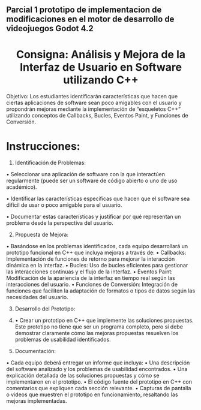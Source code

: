 ## Parcial 1 prototipo de implementacion de modificaciones en el motor de desarrollo de videojuegos Godot 4.2 

<h1 align="center">
Consigna: Análisis y Mejora de la Interfaz de Usuario en Software utilizando C++	
</h1>

Objetivo: Los estudiantes identificarán características que hacen que ciertas aplicaciones de software sean poco amigables con el usuario y propondrán mejoras mediante la implementación de “esqueletos C++” utilizando conceptos de Callbacks, Bucles, Eventos Paint, y Funciones de Conversión.

# Instrucciones:

1.	Identificación de Problemas:
   
•	Seleccionar una aplicación de software con la que interactúen regularmente (puede ser un software de código abierto o uno de uso académico).

•	Identificar las características específicas que hacen que el software sea difícil de usar o poco amigable para el usuario.

•	Documentar estas características y justificar por qué representan un problema desde la perspectiva del usuario.

2.	Propuesta de Mejora:

•	Basándose en los problemas identificados, cada equipo desarrollará un prototipo funcional en C++ que incluya mejoras a través de:
   • 	Callbacks: Implementación de funciones de retorno para mejorar la interacción dinámica en la interfaz.
   •	Bucles: Uso de bucles eficientes para gestionar las interacciones continuas y el flujo de la interfaz.
   •	Eventos Paint: Modificación de la apariencia de la interfaz en tiempo real según las interacciones del usuario.
   •	Funciones de Conversión: Integración de funciones que faciliten la adaptación de formatos o tipos de datos según las necesidades del usuario.
   
3.	Desarrollo del Prototipo:
4.	
   •	Crear un prototipo en C++ que implemente las soluciones propuestas. Este prototipo no tiene que ser un programa completo, pero sí debe demostrar claramente cómo las mejoras propuestas resuelven los problemas de usabilidad identificados.
  	
5.	Documentación:

   •	Cada equipo deberá entregar un informe que incluya:
      •	Una descripción del software analizado y los problemas de usabilidad encontrados.
      •	Una explicación detallada de las soluciones propuestas y cómo se implementaron en el prototipo.
      •	El código fuente del prototipo en C++ con comentarios que expliquen cada sección relevante.
      •	Capturas de pantalla o videos que muestren el prototipo en funcionamiento, resaltando las mejoras implementadas.
